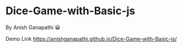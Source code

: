 # Dice-Game-with-Basic-js


By Anish Ganapathi 😀


Demo Link
https://anishganapathi.github.io/Dice-Game-with-Basic-js/
